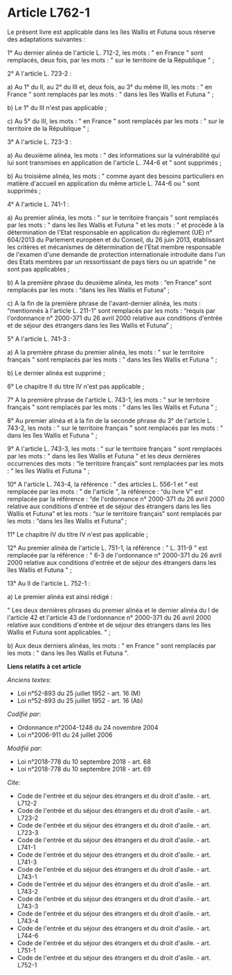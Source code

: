 # Article L762-1

Le présent livre est applicable dans les îles Wallis et Futuna sous réserve des adaptations suivantes :

1° Au dernier alinéa de l'article L. 712-2, les mots : " en France " sont remplacés, deux fois, par les mots : " sur le
territoire de la République " ;

2° A l'article L. 723-2 :

a) Au 1° du II, au 2° du III et, deux fois, au 3° du même III, les mots : " en France " sont remplacés par les mots : " dans
les îles Wallis et Futuna " ;

b) Le 1° du III n'est pas applicable ;

c) Au 5° du III, les mots : " en France " sont remplacés par les mots : " sur le territoire de la République " ;

3° A l'article L. 723-3 :

a) Au deuxième alinéa, les mots : " des informations sur la vulnérabilité qui lui sont transmises en application de l'article
L. 744-6 et " sont supprimés ;

b) Au troisième alinéa, les mots : " comme ayant des besoins particuliers en matière d'accueil en application du même article
L. 744-6 ou " sont supprimés ;

4° A l'article L. 741-1 :

a) Au premier alinéa, les mots : " sur le territoire français " sont remplacés par les mots : " dans les îles Wallis et
Futuna " et les mots : " et procède à la détermination de l'Etat responsable en application du règlement (UE) n° 604/2013 du
Parlement européen et du Conseil, du 26 juin 2013, établissant les critères et mécanismes de détermination de l'Etat membre
responsable de l'examen d'une demande de protection internationale introduite dans l'un des Etats membres par un
ressortissant de pays tiers ou un apatride " ne sont pas applicables ;

b) A la première phrase du deuxième alinéa, les mots : “en France” sont remplacés par les mots : “dans les îles Wallis et
Futuna” ;

c) A la fin de la première phrase de l'avant-dernier alinéa, les mots : “mentionnés à l'article L. 211-1” sont remplacés par
les mots : “requis par l'ordonnance n° 2000-371 du 26 avril 2000 relative aux conditions d'entrée et de séjour des étrangers
dans les îles Wallis et Futuna” ;

5° A l'article L. 741-3 :

a) A la première phrase du premier alinéa, les mots : " sur le territoire français " sont remplacés par les mots : " dans les
îles Wallis et Futuna " ;

b) Le dernier alinéa est supprimé ;

6° Le chapitre II du titre IV n'est pas applicable ;

7° A la première phrase de l'article L. 743-1, les mots : " sur le territoire français " sont remplacés par les mots : " dans
les îles Wallis et Futuna " ;

8° Au premier alinéa et à la fin de la seconde phrase du 3° de l'article L. 743-2, les mots : " sur le territoire français "
sont remplacés par les mots : " dans les îles Wallis et Futuna " ;

9° A l'article L. 743-3, les mots : " sur le territoire français " sont remplacés par les mots : " dans les îles Wallis et
Futuna " et les deux dernières occurrences des mots : “le territoire français” sont remplacées par les mots : " les îles
Wallis et Futuna " ;

10° A l'article L. 743-4, la référence : " des articles L. 556-1 et " est remplacée par les mots : " de l'article ", la
référence : “du livre V” est remplacée par la référence : “de l'ordonnance n° 2000-371 du 26 avril 2000 relative aux
conditions d'entrée et de séjour des étrangers dans les îles Wallis et Futuna” et les mots : “sur le territoire français”
sont remplacés par les mots : “dans les îles Wallis et Futuna” ;

11° Le chapitre IV du titre IV n'est pas applicable ;

12° Au premier alinéa de l'article L. 751-1, la référence : " L. 311-9 " est remplacée par la référence : " 6-3 de
l'ordonnance n° 2000-371 du 26 avril 2000 relative aux conditions d'entrée et de séjour des étrangers dans les îles Wallis et
Futuna " ;

13° Au II de l'article L. 752-1 :

a) Le premier alinéa est ainsi rédigé :

" Les deux dernières phrases du premier alinéa et le dernier alinéa du I de l'article 42 et l'article 43 de l'ordonnance n°
2000-371 du 26 avril 2000 relative aux conditions d'entrée et de séjour des étrangers dans les îles Wallis et Futuna sont
applicables. " ;

b) Aux deux derniers alinéas, les mots : " en France " sont remplacés par les mots : " dans les îles Wallis et Futuna ".

**Liens relatifs à cet article**

_Anciens textes_:

  - Loi n°52-893 du 25 juillet 1952 - art. 16 (M)
  - Loi n°52-893 du 25 juillet 1952 - art. 16 (Ab)

_Codifié par_:

  - Ordonnance n°2004-1248 du 24 novembre 2004
  - Loi n°2006-911 du 24 juillet 2006

_Modifié par_:

  - Loi n°2018-778 du 10 septembre 2018 - art. 68
  - Loi n°2018-778 du 10 septembre 2018 - art. 69

_Cite_:

  - Code de l'entrée et du séjour des étrangers et du droit d'asile. - art. L712-2
  - Code de l'entrée et du séjour des étrangers et du droit d'asile. - art. L723-2
  - Code de l'entrée et du séjour des étrangers et du droit d'asile. - art. L723-3
  - Code de l'entrée et du séjour des étrangers et du droit d'asile. - art. L741-1
  - Code de l'entrée et du séjour des étrangers et du droit d'asile. - art. L741-3
  - Code de l'entrée et du séjour des étrangers et du droit d'asile. - art. L743-1
  - Code de l'entrée et du séjour des étrangers et du droit d'asile. - art. L743-2
  - Code de l'entrée et du séjour des étrangers et du droit d'asile. - art. L743-3
  - Code de l'entrée et du séjour des étrangers et du droit d'asile. - art. L743-4
  - Code de l'entrée et du séjour des étrangers et du droit d'asile. - art. L744-6
  - Code de l'entrée et du séjour des étrangers et du droit d'asile. - art. L751-1
  - Code de l'entrée et du séjour des étrangers et du droit d'asile. - art. L752-1
